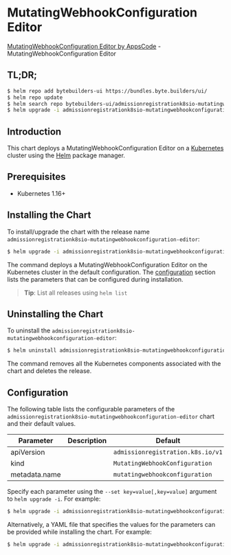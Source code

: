 # MutatingWebhookConfiguration Editor

[MutatingWebhookConfiguration Editor by AppsCode](https://byte.builders) - MutatingWebhookConfiguration Editor

## TL;DR;

```bash
$ helm repo add bytebuilders-ui https://bundles.byte.builders/ui/
$ helm repo update
$ helm search repo bytebuilders-ui/admissionregistrationk8sio-mutatingwebhookconfiguration-editor --version=v0.4.1
$ helm upgrade -i admissionregistrationk8sio-mutatingwebhookconfiguration-editor bytebuilders-ui/admissionregistrationk8sio-mutatingwebhookconfiguration-editor -n default --create-namespace --version=v0.4.1
```

## Introduction

This chart deploys a MutatingWebhookConfiguration Editor on a [Kubernetes](http://kubernetes.io) cluster using the [Helm](https://helm.sh) package manager.

## Prerequisites

- Kubernetes 1.16+

## Installing the Chart

To install/upgrade the chart with the release name `admissionregistrationk8sio-mutatingwebhookconfiguration-editor`:

```bash
$ helm upgrade -i admissionregistrationk8sio-mutatingwebhookconfiguration-editor bytebuilders-ui/admissionregistrationk8sio-mutatingwebhookconfiguration-editor -n default --create-namespace --version=v0.4.1
```

The command deploys a MutatingWebhookConfiguration Editor on the Kubernetes cluster in the default configuration. The [configuration](#configuration) section lists the parameters that can be configured during installation.

> **Tip**: List all releases using `helm list`

## Uninstalling the Chart

To uninstall the `admissionregistrationk8sio-mutatingwebhookconfiguration-editor`:

```bash
$ helm uninstall admissionregistrationk8sio-mutatingwebhookconfiguration-editor -n default
```

The command removes all the Kubernetes components associated with the chart and deletes the release.

## Configuration

The following table lists the configurable parameters of the `admissionregistrationk8sio-mutatingwebhookconfiguration-editor` chart and their default values.

|   Parameter   | Description |                   Default                    |
|---------------|-------------|----------------------------------------------|
| apiVersion    |             | <code>admissionregistration.k8s.io/v1</code> |
| kind          |             | <code>MutatingWebhookConfiguration</code>    |
| metadata.name |             | <code>mutatingwebhookconfiguration</code>    |


Specify each parameter using the `--set key=value[,key=value]` argument to `helm upgrade -i`. For example:

```bash
$ helm upgrade -i admissionregistrationk8sio-mutatingwebhookconfiguration-editor bytebuilders-ui/admissionregistrationk8sio-mutatingwebhookconfiguration-editor -n default --create-namespace --version=v0.4.1 --set apiVersion=admissionregistration.k8s.io/v1
```

Alternatively, a YAML file that specifies the values for the parameters can be provided while
installing the chart. For example:

```bash
$ helm upgrade -i admissionregistrationk8sio-mutatingwebhookconfiguration-editor bytebuilders-ui/admissionregistrationk8sio-mutatingwebhookconfiguration-editor -n default --create-namespace --version=v0.4.1 --values values.yaml
```

